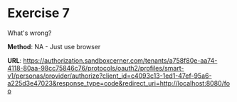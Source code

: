 # Exercise 7

What's wrong?

**Method**: NA - Just use browser

**URL**: https://authorization.sandboxcerner.com/tenants/a758f80e-aa74-4118-80aa-98cc75846c76/protocols/oauth2/profiles/smart-v1/personas/provider/authorize?client_id=c4093c13-1ed1-47ef-95a6-a225d3e47023&response_type=code&redirect_uri=http://localhost:8080/foo
